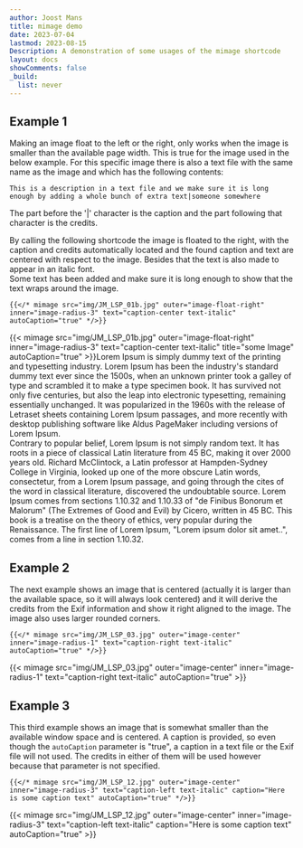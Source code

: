 ```yaml
---
author: Joost Mans
title: mimage demo
date: 2023-07-04
lastmod: 2023-08-15
Description: A demonstration of some usages of the mimage shortcode
layout: docs
showComments: false
_build:
  list: never
---
```

<!-- cSpell:ignore Joost mimage shortcode Letraset Aldus Clintock consectetur undoubtable Finibus Bonorum Malorum amet exif lastmod -->

## Example 1

Making an image float to the left or the right, only works when the image is smaller than the available page width. This is true for the image used in the below example. For this specific image there is also a text file with the same name as the image and which has the following contents:

```text
This is a description in a text file and we make sure it is long enough by adding a whole bunch of extra text|someone somewhere
```

The part before the '|' character is the caption and the part following that character is the credits.

By calling the following shortcode the image is floated to the right, with the caption and credits automatically located and the found caption and text are centered with respect to the image. Besides that the text is also made to appear in an italic font.  
Some text has been added and make sure it is long enough to show that the text wraps around the image.

<!-- markdownlint-disable MD037 -->
```go-html-template
{{</* mimage src="img/JM_LSP_01b.jpg" outer="image-float-right" inner="image-radius-3" text="caption-center text-italic" autoCaption="true" */>}}
```
<!-- markdownlint-enable MD037 -->

{{< mimage src="img/JM_LSP_01b.jpg" outer="image-float-right" inner="image-radius-3" text="caption-center text-italic" title="some Image" autoCaption="true" >}}Lorem Ipsum is simply dummy text of the printing and typesetting industry. Lorem Ipsum has been the industry's standard dummy text ever since the 1500s, when an unknown printer took a galley of type and scrambled it to make a type specimen book. It has survived not only five centuries, but also the leap into electronic typesetting, remaining essentially unchanged. It was popularized in the 1960s with the release of Letraset sheets containing Lorem Ipsum passages, and more recently with desktop publishing software like Aldus PageMaker including versions of Lorem Ipsum.  
Contrary to popular belief, Lorem Ipsum is not simply random text. It has roots in a piece of classical Latin literature from 45 BC, making it over 2000 years old. Richard McClintock, a Latin professor at Hampden-Sydney College in Virginia, looked up one of the more obscure Latin words, consectetur, from a Lorem Ipsum passage, and going through the cites of the word in classical literature, discovered the undoubtable source. Lorem Ipsum comes from sections 1.10.32 and 1.10.33 of "de Finibus Bonorum et Malorum" (The Extremes of Good and Evil) by Cicero, written in 45 BC. This book is a treatise on the theory of ethics, very popular during the Renaissance. The first line of Lorem Ipsum, "Lorem ipsum dolor sit amet..", comes from a line in section 1.10.32.

## Example 2

The next example shows an image that is centered (actually it is larger than the available space, so it will always look centered) and it will derive the credits from the Exif information and show it right aligned to the image. The image also uses larger rounded corners.

<!-- markdownlint-disable MD037 -->
```go-html-template
{{</* mimage src="img/JM_LSP_03.jpg" outer="image-center" inner="image-radius-1" text="caption-right text-italic" autoCaption="true" */>}}  
```
<!-- markdownlint-enable MD037 -->

{{< mimage src="img/JM_LSP_03.jpg" outer="image-center" inner="image-radius-1" text="caption-right text-italic" autoCaption="true" >}}

## Example 3

This third example shows an image that is somewhat smaller than the available window space and is centered. A caption is provided, so even though the `autoCaption` parameter is "true", a caption in a text file or the Exif file will not used. The credits in either of them will be used however because that parameter is not specified.

<!-- markdownlint-disable MD037 -->
```go-html-template
{{</* mimage src="img/JM_LSP_12.jpg" outer="image-center" inner="image-radius-3" text="caption-left text-italic" caption="Here is some caption text" autoCaption="true" */>}}
```
<!-- markdownlint-enable MD037 -->

{{< mimage src="img/JM_LSP_12.jpg" outer="image-center" inner="image-radius-3" text="caption-left text-italic" caption="Here is some caption text" autoCaption="true" >}}

